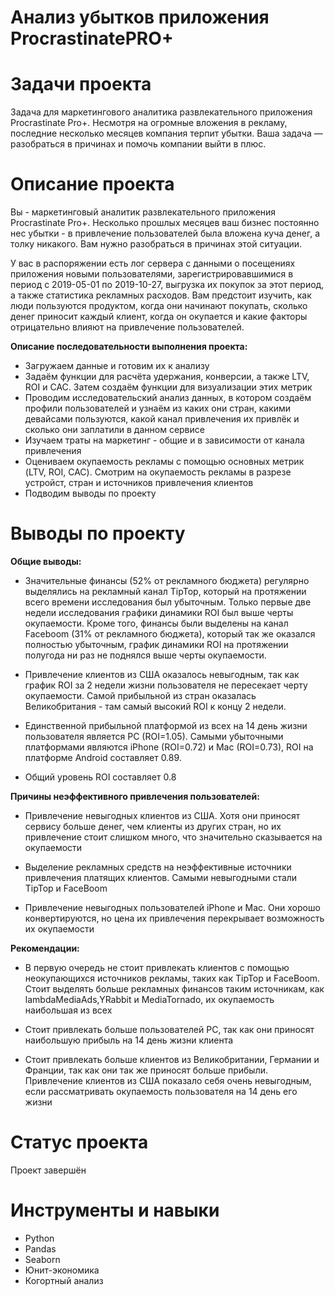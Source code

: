 # Анализ убытков приложения ProcrastinatePRO+
# Задачи проекта
Задача для маркетингового аналитика развлекательного приложения Procrastinate Pro+. Несмотря на огромные вложения в рекламу, последние несколько месяцев компания терпит убытки. Ваша задача — разобраться в причинах и помочь компании выйти в плюс.
# Описание проекта
Вы - маркетинговый аналитик развлекательного приложения Procrastinate Pro+. Несколько прошлых месяцев ваш бизнес постоянно нес убытки - в привлечение пользователей была вложена куча денег, а толку никакого. Вам нужно разобраться в причинах этой ситуации.

У вас в распоряжении есть лог сервера с данными о посещениях приложения новыми пользователями, зарегистрировавшимися в период с 2019-05-01 по 2019-10-27, выгрузка их покупок за этот период, а также статистика рекламных расходов. Вам предстоит изучить, как люди пользуются продуктом, когда они начинают покупать, сколько денег приносит каждый клиент, когда он окупается и какие факторы отрицательно влияют на привлечение пользователей.


**Описание последовательности выполнения проекта:** 

* Загружаем данные и готовим их к анализу 
* Задаём функции для расчёта удержания, конверсии, а также LTV, ROI и CAC. Затем создаём функции для визуализации этих метрик
* Проводим исследовательский анализ данных, в котором создаём профили пользователей и узнаём из каких они стран, какими девайсами пользуются, какой канал привлечения их привлёк и сколько они заплатили в данном сервисе
* Изучаем траты на маркетинг - общие и в зависимости от канала привлечения
* Оцениваем окупаемость рекламы с помощью основных метрик (LTV, ROI, CAC). Смотрим на окупаемость рекламы в разрезе устройст, стран и источников привлечения клиентов
* Подводим выводы по проекту

# Выводы по проекту

**Общие выводы:**

- Значительные финансы (52% от рекламного бюджета) регулярно выделялись на рекламный канал TipTop, который на протяжении всего времени исследования был убыточным. Только первые две недели исследования графики динамики ROI был выше черты окупаемости. Кроме того, финансы были выделены на канал Faceboom (31% от рекламного бюджета), который так же оказался полностью убыточным, график динамики ROI на протяжении полугода ни раз не поднялся выше черты окупаемости.

- Привлечение клиентов из США оказалось невыгодным, так как график ROI за 2 недели жизни пользователя не пересекает черту окупаемости. Самой прибыльной из стран оказалась Великобритания - там самый высокий ROI к концу 2 недели.

- Единственной прибыльной платформой из всех на 14 день жизни пользователя является PC (ROI=1.05). Самыми убыточными платформами являются iPhone (ROI=0.72) и Mac (ROI=0.73), ROI на платформе Android составляет 0.89.

- Общий уровень ROI составляет 0.8

**Причины неэффективного привлечения пользователей:**

- Привлечение невыгодных клиентов из США. Хотя они приносят сервису больше денег, чем клиенты из других стран, но их привлечение стоит слишком много, что значительно сказывается на окупаемости

- Выделение рекламных средств на неэффективные источники привлечения платящих клиентов. Самыми невыгодными стали TipTop и FaceBoom

- Привлечение невыгодных пользователей iPhone и Mac. Они хорошо конвертируются, но цена их привлечения перекрывает возможность их окупаемости

**Рекомендации:**

- В первую очередь не стоит привлекать клиентов с помощью неокупающихся источников рекламы, таких как TipTop и FaceBoom. Стоит выделять больше рекламных финансов таким источникам, как lambdaMediaAds,YRabbit и MediaTornado, их окупаемость наибольшая из всех

- Стоит привлекать больше пользователей PC, так как они приносят наибольшую прибыль на 14 день жизни клиента

- Стоит привлекать больше клиентов из Великобритании, Германии и Франции, так как они так же приносят больше прибыли. Привлечение клиентов из США показало себя очень невыгодным, если рассматривать окупаемость пользователя на 14 день его жизни

# Статус проекта
Проект завершён

# Инструменты и навыки
- Python
- Pandas
- Seaborn
- Юнит-экономика
- Когортный анализ

